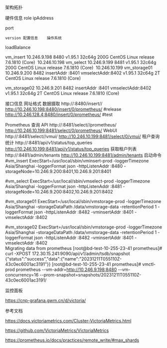 架构拓扑

硬件信息
role	ipAddress	

port

	version	配置信息	操作系统	

loadBalance


vm_insert	10.246.9.198	8480	v1.95.1	32c64g 200G	CentOS Linux release 7.6.1810 (Core) 	10.246.10.198
vm_select	10.246.9.199	8481	v1.95.1	32c64g 200G	CentOS Linux release 7.6.1810 (Core) 	10.246.10.199
vm_storage01	10.246.9.200	8482 insertAddr :8401 vmselectAddr:8402	v1.95.1	32c64g 2T	CentOS Linux release 7.6.1810 (Core) 	

vm_storage02	10.246.9.201	8482 insertAddr :8401 vmselectAddr:8402	v1.95.1	32c64g 2T	CentOS Linux release 7.6.1810 (Core) 	

接口信息
网址格式
数据摄取	http://<vminsert>:8480/insert/<accountID>/<suffix>	
http://10.246.10.198:8480/insert/0/prometheus/ #release
http://10.246.128.4:8480/insert/0/prometheus/ #test

Prometheus 查询 API	http://<vmselect>:8481/select/<accountID>/prometheus/<suffix>	http://10.246.10.199:8481/select/0/prometheus/
WebUI	http://<vmselect>:8481/select/<accountID>/vmui/	http://10.246.10.199:8481/select/0/vmui/
租户查询统计	http://<vmselect>:8481/api/v1/status/top_queries	http://10.246.10.199:8481/api/v1/status/top_queries
获取租户列表	http://<vmselect>:8481/admin/tenants	http://10.246.10.199:8481/admin/tenants
启动命令
#vm_insert 
ExecStart=/usr/local/sbin/vminsert-prod -loggerTimezone Asia/Shanghai -loggerFormat json -httpListenAddr :8480 -storageNode=10.246.9.200:8401,10.246.9.201:8401

#vm_select
ExecStart=/usr/local/sbin/vmselect-prod -loggerTimezone Asia/Shanghai -loggerFormat json -httpListenAddr :8481 -storageNode=10.246.9.200:8402,10.246.9.201:8402

#vm_storage01
ExecStart=/usr/local/sbin/vmstorage-prod -loggerTimezone Asia/Shanghai -storageDataPath /data/vmstorage-data -retentionPeriod 1 -loggerFormat json -httpListenAddr :8482 -vminsertAddr :8401 -vmselectAddr :8402  

#vm_storage02
ExecStart=/usr/local/sbin/vmstorage-prod -loggerTimezone Asia/Shanghai -storageDataPath /data/vmstorage-data -retentionPeriod 1 -loggerFormat json -httpListenAddr :8482 -vminsertAddr :8401 -vmselectAddr :8402  
Migrating data from prometheus
[root@bd-test-10-255-23-41 prometheus]# curl -XPOST 172.30.15.241:9090/api/v1/admin/tsdb/snapshot
{"status":"success","data":{"name":"20231211T055110Z-43c0ec6001ac3191"}}
[root@bd-test-10-255-23-41 prometheus]# vmctl-prod prometheus --vm-addr=http://10.246.9.198:8480 --vm-concurrency=16 --prom-snapshot=snapshots/20231211T055110Z-43c0ec6001ac3191/







监控面板

https://cnp-grafana.gwm.cn/d/victoria/

参考文档

https://docs.victoriametrics.com/Cluster-VictoriaMetrics.html

https://github.com/VictoriaMetrics/VictoriaMetrics

https://prometheus.io/docs/practices/remote_write/#max_shards
